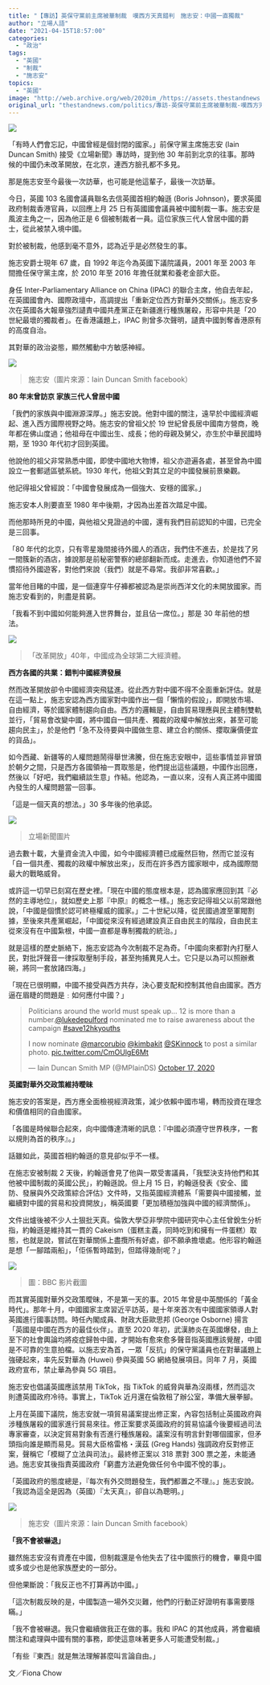 ```yaml
---
title: "【專訪】英保守黨前主席被華制裁　嘆西方天真錯判　施志安：中國一直獨裁"
author: "立場人語"
date: "2021-04-15T18:57:00"
categories:
  - "政治"
tags:
  - "英國"
  - "制裁"
  - "施志安"
topics:
  - "英國"
image: "http://web.archive.org/web/2020im_/https://assets.thestandnews.com/media/photos/20210415-12_SDYSN.png"
original_url: "thestandnews.com/politics/專訪-英保守黨前主席被華制裁-嘆西方天真錯判-施志安-中國一直獨裁"
---
```

![](http://web.archive.org/web/2020im_/https://assets.thestandnews.com/media/photos/20210415-12_SDYSN.png)

「有時人們會忘記，中國曾經是個封閉的國家。」前保守黨主席施志安 (Iain Duncan Smith) 接受《立場新聞》專訪時，提到他 30 年前到北京的往事。那時候的中國仍未改革開放，在北京，連西方臉孔都不多見。

那是施志安至今最後一次訪華，也可能是他這輩子，最後一次訪華。

今日，英國 103 名國會議員聯名去信英國首相約翰遜 (Boris Johnson)，要求英國政府制裁香港官員，以回應上月 25 日有英國國會議員被中國制裁一事。施志安是風波主角之一，因為他正是 6 個被制裁者一員。這位家族三代人曾居中國的爵士，從此被禁入境中國。

對於被制裁，他感到毫不意外，認為近乎是必然發生的事。

施志安爵士現年 67 歲，自 1992 年迄今為英國下議院議員，2001 年至 2003 年間擔任保守黨主席，於 2010 年至 2016 年擔任就業和養老金部大臣。

身任 Inter-Parliamentary Alliance on China (IPAC) 的聯合主席，他自去年起，在英國國會內、國際政壇中，高調提出「重新定位西方對華外交關係」。施志安多次在英國各大報章強烈讉責中國共產黨正在新疆進行種族屠殺，形容中共是「20 世紀最壞的獨裁者」。在香港議題上，IPAC 則曾多次聲明，讉責中國剝奪香港原有的高度自治。

其對華的政治姿態，顯然觸動中方敏感神經。

![](http://web.archive.org/web/2020im_/https://assets.thestandnews.com/media/photos/75332717_2384096561840090_8057999542315909120_n_YUMH7.jpg)
> 施志安（圖片來源：Iain Duncan Smith facebook）

**80 年末曾訪京 家族三代人曾居中國**

「我們的家族與中國淵源深厚。」施志安說。他對中國的關注，遠早於中國經濟崛起、進入西方國際視野之時。施志安的曾祖父於 19 世紀曾長居中國南方營商，晚年都在佛山度過；他祖母在中國出生、成長；他的母親及舅父，亦生於中華民國時期，至 1930 年代初才回到英國。

他說他的祖父非常熟悉中國，即使中國地大物博，祖父亦遊遍各處，甚至曾為中國設立一套郵遞區號系統。1930 年代，他祖父對其立足的中國發展前景樂觀。

他記得祖父曾經說：「中國會發展成為一個強大、安穩的國家。」

施志安本人則要直至 1980 年中後期，才因為出差首次踏足中國。

而他那時所見的中國，與他祖父見證過的中國，還有我們目前認知的中國，已完全是三回事。

「80 年代的北京，只有零星幾間接待外國人的酒店，我們住不進去，於是找了另一間簇新的酒店，據說那是前秘密警察的總部翻新而成。走進去，你知道他們不習慣招待外國遊客，對他們來說（我們）就是不尋常。我卻非常喜歡。」

當年他目睹的中國，是一個連穿牛仔褲都被認為是崇尚西洋文化的未開放國家。而施志安看到的，則盡是貧窮。

「我看不到中國如何能夠進入世界舞台，並且佔一席位。」那是 30 年前他的想法。

![](http://web.archive.org/web/2020im_/https://assets.thestandnews.com/media/photos/01_GYC8Z.png)
> 「改革開放」40年，中國成為全球第二大經濟體。

**西方各國的共業：錯判中國經濟發展**

然而改革開放卻令中國經濟突飛猛進。從此西方對中國不得不全面重新評估。就是在這一點上，施志安認為西方國家對中國作出一個「懶惰的假設」，即開放市場、自由經濟，等於國家體制趨向自由。西方的邏輯是，自由貿易理應與民主體制雙軌並行，「貿易會改變中國，將中國自一個共產、獨裁的政權中解放出來，甚至可能趨向民主」，於是他們「急不及待要與中國做生意、建立合約關係、攖取廉價便宜的貨品」。

如今西藏、新疆等的人權問題鬧得舉世沸騰，但在施志安眼中，這些事情並非冒頭於朝夕之間，只是西方各國領袖一貫取態是，他們提出這些議題，中國作出回應，然後以「好吧，我們繼續談生意」作結。他認為，一直以來，沒有人真正將中國國內發生的人權問題當一回事。

「這是一個天真的想法。」30 多年後的他承認。

![](http://web.archive.org/web/2020im_/https://assets.thestandnews.com/media/photos/99062603_10158163678266422_6928809102114029568_o_z5gne.jpg)
> 立場新聞圖片

過去數十載，大量資金流入中國，如今中國經濟體已成龐然巨物，然而它並沒有「自一個共產、獨裁的政權中解放出來」，反而在許多西方國家眼中，成為國際間最大的戰略威脅。

或許這一切早已刻寫在歷史裡。「現在中國的態度根本是，認為國家應回到其『必然的主導地位』，就如歷史上那『中原』的概念一樣。」施志安記得祖父以前常跟他說，「中國是個慣於認可終極權威的國家。」二十世紀以降，從民國過渡至軍閥割據，至後來共產黨崛起，「中國從來沒有經過建設真正自由民主的階段，自由民主從來沒有在中國紮根，中國一直都是專制獨裁的統治。」

就是這樣的歷史脈絡下，施志安認為今次制裁不足為奇。「中國向來都對內打壓人民，對批評聲音一律採取壓制手段，甚至拘捕異見人士。它只是以為可以照辦煮碗，將同一套放諸四海。」

「現在已很明顯，中國不接受與西方共存，決心要支配和控制其他自由國家。西方逼在眉睫的問題是﹕如何應付中國？」

> Politicians around the world must speak up... 12 is more than a number.[@lukedepulford](http://web.archive.org/web/20211229101720/https://twitter.com/lukedepulford?ref_src=twsrc%5Etfw) nominated me to raise awareness about the campaign [#save12hkyouths](http://web.archive.org/web/20211229101720/https://twitter.com/hashtag/save12hkyouths?src=hash&ref_src=twsrc%5Etfw)  
>   
> I now nominate [@marcorubio](http://web.archive.org/web/20211229101720/https://twitter.com/marcorubio?ref_src=twsrc%5Etfw) [@kimbakit](http://web.archive.org/web/20211229101720/https://twitter.com/kimbakit?ref_src=twsrc%5Etfw) [@SKinnock](http://web.archive.org/web/20211229101720/https://twitter.com/SKinnock?ref_src=twsrc%5Etfw) to post a similar photo. [pic.twitter.com/CmOUlgE6Mt](http://web.archive.org/web/20211229101720/https://t.co/CmOUlgE6Mt)
> 
> — Iain Duncan Smith MP (@MPIainDS) [October 17, 2020](http://web.archive.org/web/20211229101720/https://twitter.com/MPIainDS/status/1317493020502204417?ref_src=twsrc%5Etfw)

**英國對華外交政策維持曖昧**

施志安的答案是，西方應全面檢視經濟政策，減少依賴中國市場，轉而投資在理念和價值相同的自由國家。

「各國是時候聯合起來，向中國傳達清晰的訊息：『中國必須遵守世界秩序，一套以規則為首的秩序』。」

話雖如此，英國首相約翰遜的意見卻似乎不一樣。

在施志安被制裁 2 天後，約翰遜會見了他與一眾受害議員，「我堅決支持他們和其他被中國制裁的英國公民」，約翰遜說。但上月 15 日，約翰遜發表《安全、國防、發展與外交政策綜合評估》文件時，又指英國經濟體系「需要與中國接觸，並繼續對中國的貿易和投資開放」，稱英國要「更加積極加強與中國的經濟關係」。

文件出爐後被不少人士狠批天真。倫敦大學亞非學院中國研究中心主任曾銳生分析指，約翰遜是維持其一貫的 Cakeism（蛋糕主義，同時吃到和擁有一件蛋糕）取態，也就是說，嘗試在對華關係上盡攬所有好處，卻不願承擔壞處。他形容約翰遜是想「一腳踏兩船」，「佢係暫時踏到，但踏得幾耐呢？」

![](http://web.archive.org/web/2020im_/https://assets.thestandnews.com/media/photos/Screenshot202020-04-2720at205.22.1820PM_GuiSy_sPLsULj.png)
> 圖：BBC 影片截圖

而其實英國對華外交政策曖昧，不是第一天的事。2015 年曾是中英關係的「黃金時代」。那年十月，中國國家主席習近平訪英，是十年來首次有中國國家領導人對英國進行國事訪問。時任內閣成員、財政大臣歐思邦 (George Osborne) 揚言「英國是中國在西方的最佳伙伴」。直至 2020 年初，武漢肺炎在英國爆發，由上至下的社會輿論均將疫症歸咎中國，才開始有愈來愈多聲音指英國應該覺醒，中國是不可靠的生意拍檔。以施志安為首，一眾「反抗」的保守黨議員也在對華議題上強硬起來，率先反對華為 (Huwei) 參與英國 5G 網絡發展項目。同年 7 月，英國政府宣布，禁止華為參與 5G 項目。

施志安也倡議英國應該禁用 TikTok，指 TikTok 的威脅與華為沒兩樣，然而這次則遭英國政府冷待。事實上，TikTok 近月還在倫敦租了辦公室，準備大展拳腳。

上月在英國下議院，施志安就一項貿易議案提出修正案，內容包括制止英國政府與涉種族屠殺的國家進行貿易來往。修正案要求英國政府的貿易協議今後要經過司法專家審查，以決定貿易對象有否進行種族屠殺。議案沒有明言針對哪個國家，但矛頭指向誰是顯而易見。貿易大臣格雷格・漢茲 (Greg Hands) 強調政府反對修正案，聲稱它「模糊了立法與司法」。最終修正案以 318 票對 300 票之差，未能通過。施志安其後指責英國政府「窮盡方法避免做任何令中國不悅的事」。

「英國政府的態度總是，『每次有外交問題發生，我們都置之不理』。」施志安說。「我認為這全是因為（英國）『太天真』，卻自以為聰明。」

![](http://web.archive.org/web/2020im_/https://assets.thestandnews.com/media/photos/105980731_2565817233668021_7461179628191883706_n_KY9QQ.jpg)
> 施志安（圖片來源：Iain Duncan Smith facebook）

**「我不會被嚇退」**

雖然施志安沒有資產在中國，但制裁還是令他失去了往中國旅行的機會，畢竟中國或多或少也是他家族歷史的一部分。

但他果斷說：「我反正也不打算再訪中國。」

「這次制裁反映的是，中國製造一場外交災難，他們的行動正好證明有事需要隱瞞。」

「我不會被嚇退。我只會繼續做我正在做的事。我和 IPAC 的其他成員，將會繼續關注和處理與中國有關的事務，即使這意味著更多人可能遭受制裁。」

「有些『東西』就是無法理解甚麼叫言論自由。」

文／Fiona Chow